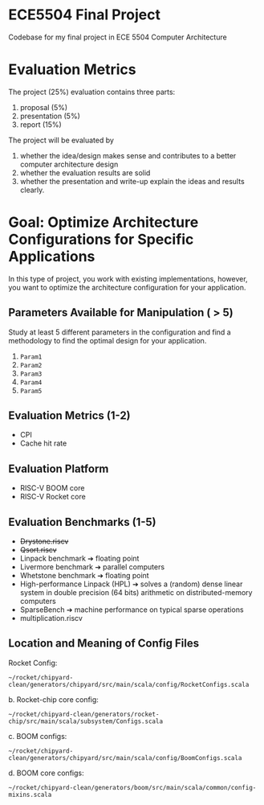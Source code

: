 # ECE5504 Final Project
Codebase for my final project in ECE 5504 Computer Architecture
# Evaluation Metrics 
The project (25%) evaluation contains three parts:
1. proposal (5%)
2. presentation (5%)
3. report (15%)

The project will be evaluated by 
1. whether the idea/design makes sense and contributes to a better
computer architecture design
2. whether the evaluation results are solid
3. whether the presentation and write-up explain the ideas and results clearly.

# Goal: Optimize Architecture Configurations for Specific Applications 
In this type of project, you work with existing implementations, however, you want to optimize the architecture configuration for your application.
## Parameters Available for Manipulation ( > 5)
Study at least 5 different parameters in the configuration and find a methodology to find the optimal design for your application.
1. `Param1`
2. `Param2`
3. `Param3`
4. `Param4`
5. `Param5`
## Evaluation Metrics (1-2)
* CPI
* Cache hit rate 
## Evaluation Platform
- RISC-V BOOM core
- RISC-V Rocket core
## Evaluation Benchmarks (1-5)
* ~~Drystone.riscv~~
* ~~Qsort.riscv~~
* Linpack benchmark ➔ floating point
* Livermore benchmark ➔ parallel computers
* Whetstone benchmark ➔ floating point
* High-performance Linpack (HPL) ➔ solves a (random) dense linear system in double precision (64 bits) arithmetic on distributed-memory computers
* SparseBench ➔ machine performance on typical sparse operations
* multiplication.riscv
## Location and Meaning of Config Files 
Rocket Config:
```
~/rocket/chipyard-clean/generators/chipyard/src/main/scala/config/RocketConfigs.scala
```
b. Rocket-chip core config:
```
~/rocket/chipyard-clean/generators/rocket-chip/src/main/scala/subsystem/Configs.scala
```
c. BOOM configs:
```
~/rocket/chipyard-clean/generators/chipyard/src/main/scala/config/BoomConfigs.scala
```
d. BOOM core configs:
```
~/rocket/chipyard-clean/generators/boom/src/main/scala/common/config-mixins.scala
```
